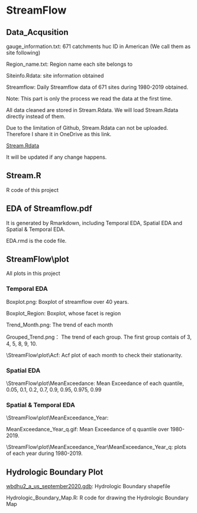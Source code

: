 # StreamFlow

## Data_Acqusition
  gauge_information.txt: 671 catchments huc ID in American (We call them as site following)
  
  Region_name.txt: Region name each site belongs to
  
  Siteinfo.Rdata: site information obtained
  
  Streamflow: Daily Streamflow data of 671 sites during 1980-2019 obtained.
  
  Note: This part is only the process we read the data at the first time. 
  
  All data cleaned are stored in Stream.Rdata. We will load Stream.Rdata directly instead of them.
  
  Due to the limitation of Github, Stream.Rdata can not be uploaded. Therefore I share it in OneDrive as this link.
  
  [Stream.Rdata](https://gla-my.sharepoint.com/:u:/g/personal/2592713l_student_gla_ac_uk/EUr9-JfRzzZCqoaT3R8Cl88BSifU7cAC5mSXVMxYyaCa9A?e=xCsIlf)
  
  It will be updated if any change happens.
  
## Stream.R  
  R code of this project
## EDA of Streamflow.pdf  
  It is generated by Rmarkdown, including Temporal EDA, Spatial EDA and Spatial & Temporal EDA.
  
  EDA.rmd is the code file. 
## StreamFlow\plot
  All plots in this project
  ### Temporal EDA
  Boxplot.png: Boxplot of streamflow over 40 years.
  
  Boxplot_Region: Boxplot, whose facet is region
  
  Trend_Month.png: The trend of each month
  
  Grouped_Trend.png： The trend of each group. The first group contais of 3, 4, 5, 8, 9, 10.
  
  \StreamFlow\plot\Acf: Acf plot of each month to check their stationarity.
  ### Spatial EDA
  \StreamFlow\plot\MeanExceedance: Mean Exceedance of each quantile, 0.05, 0.1, 0.2, 0.7, 0.9, 0.95, 0.975, 0.99
  ### Spatial & Temporal EDA
  \StreamFlow\plot\MeanExceedance_Year: 
  
  MeanExceedance_Year_q.gif: Mean Exceedance of q quantile over 1980-2019.
  
  \StreamFlow\plot\MeanExceedance_Year\MeanExceedance_Year_q: plots of each year during 1980-2019.
## Hydrologic Boundary Plot
  [wbdhu2_a_us_september2020.gdb](https://nrcs.app.box.com/v/huc/folder/18546994164): Hydrologic Boundary shapefile
  
  Hydrologic_Boundary_Map.R: R code for drawing the Hydrologic Boundary Map
